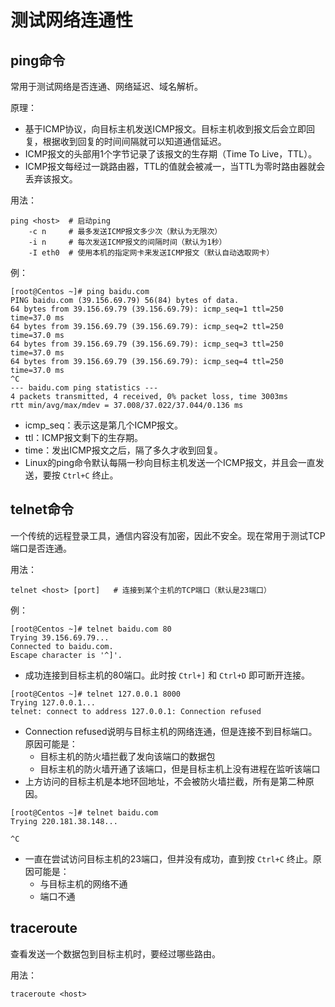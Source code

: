 # 测试网络连通性

## ping命令

常用于测试网络是否连通、网络延迟、域名解析。

原理：
- 基于ICMP协议，向目标主机发送ICMP报文。目标主机收到报文后会立即回复，根据收到回复的时间间隔就可以知道通信延迟。
- ICMP报文的头部用1个字节记录了该报文的生存期（Time To Live，TTL）。
- ICMP报文每经过一跳路由器，TTL的值就会被减一，当TTL为零时路由器就会丢弃该报文。

用法：

    ping <host>  # 启动ping
        -c n     # 最多发送ICMP报文多少次（默认为无限次）
        -i n     # 每次发送ICMP报文的间隔时间（默认为1秒）
        -I eth0  # 使用本机的指定网卡来发送ICMP报文（默认自动选取网卡）

例：

```shell
[root@Centos ~]# ping baidu.com
PING baidu.com (39.156.69.79) 56(84) bytes of data.
64 bytes from 39.156.69.79 (39.156.69.79): icmp_seq=1 ttl=250 time=37.0 ms
64 bytes from 39.156.69.79 (39.156.69.79): icmp_seq=2 ttl=250 time=37.0 ms
64 bytes from 39.156.69.79 (39.156.69.79): icmp_seq=3 ttl=250 time=37.0 ms
64 bytes from 39.156.69.79 (39.156.69.79): icmp_seq=4 ttl=250 time=37.0 ms
^C
--- baidu.com ping statistics ---
4 packets transmitted, 4 received, 0% packet loss, time 3003ms
rtt min/avg/max/mdev = 37.008/37.022/37.044/0.136 ms
```

- icmp_seq：表示这是第几个ICMP报文。
- ttl：ICMP报文剩下的生存期。
- time：发出ICMP报文之后，隔了多久才收到回复。
- Linux的ping命令默认每隔一秒向目标主机发送一个ICMP报文，并且会一直发送，要按 `Ctrl+C` 终止。

## telnet命令

一个传统的远程登录工具，通信内容没有加密，因此不安全。现在常用于测试TCP端口是否连通。

用法：

    telnet <host> [port]   # 连接到某个主机的TCP端口（默认是23端口）

例：

```shell
[root@Centos ~]# telnet baidu.com 80
Trying 39.156.69.79...
Connected to baidu.com.
Escape character is '^]'.
```

- 成功连接到目标主机的80端口。此时按 `Ctrl+]` 和 `Ctrl+D` 即可断开连接。

```shell
[root@Centos ~]# telnet 127.0.0.1 8000
Trying 127.0.0.1...
telnet: connect to address 127.0.0.1: Connection refused
```

- Connection refused说明与目标主机的网络连通，但是连接不到目标端口。原因可能是：
  - 目标主机的防火墙拦截了发向该端口的数据包
  - 目标主机的防火墙开通了该端口，但是目标主机上没有进程在监听该端口
- 上方访问的目标主机是本地环回地址，不会被防火墙拦截，所有是第二种原因。

```shell
[root@Centos ~]# telnet baidu.com
Trying 220.181.38.148...

^C
```

- 一直在尝试访问目标主机的23端口，但并没有成功，直到按 `Ctrl+C` 终止。原因可能是：
  - 与目标主机的网络不通
  - 端口不通

## traceroute

查看发送一个数据包到目标主机时，要经过哪些路由。

用法：

    traceroute <host>
